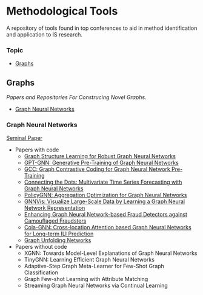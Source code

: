 # Methodological Tools
A repository of tools found in top conferences to aid in method identification and application to IS research.

### Topic
- [Graphs](#Graphs)

## Graphs
*Papers and Repositories For Construcing Novel Graphs.*
- [Graph Neural Networks](#Graph-Neural-Networks)

### Graph Neural Networks
[Seminal Paper](https://repository.hkbu.edu.hk/cgi/viewcontent.cgi?article=1000&context=vprd_ja)
  - Papers with code
    - [Graph Structure Learning for Robust Graph Neural Networks](https://github.com/ChandlerBang/Pro-GNN)
    - [GPT-GNN: Generative Pre-Training of Graph Neural Networks](https://github.com/acbull/GPT-GNN)
    - [GCC: Graph Contrastive Coding for Graph Neural Network Pre-Training](https://github.com/THUDM/GCC)
    - [Connecting the Dots: Multivariate Time Series Forecasting with Graph Neural Networks](https://github.com/THUDM/GCC)
    - [PolicyGNN: Aggregation Optimization for Graph Neural Networks](https://github.com/nnzhan/MTGNN)
    - [GNNVis: Visualize Large-Scale Data by Learning a Graph Neural Network Representation](https://github.com/YajunHuang/gnnvis)
    - [Enhancing Graph Neural Network-based Fraud Detectors against Camouflaged Fraudsters](https://github.com/YingtongDou/CARE-GNN)
    - [Cola-GNN: Cross-location Attention based Graph Neural Networks for Long-term ILI Prediction](https://github.com/amy-deng/colagnn)
    - [Graph Unfolding Networks](https://github.com/GUNets/GUNets)
  - Papers without code
    - XGNN: Towards Model-Level Explanations of Graph Neural Networks
    - TinyGNN: Learning Efficient Graph Neural Networks
    - Adaptive-Step Graph Meta-Learner for Few-Shot Graph Classification
    - Graph Few-shot Learning with Attribute Matching
    - Streaming Graph Neural Networks via Continual Learning



